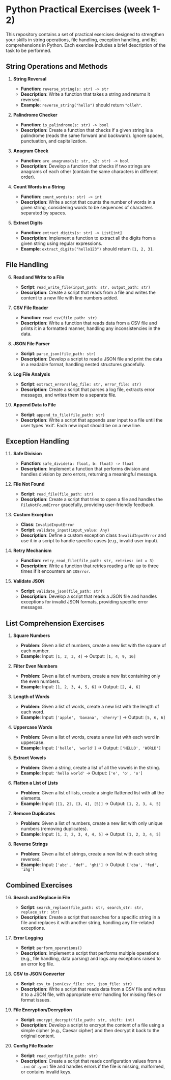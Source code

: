 # Python Practical Exercises (week 1-2)

This repository contains a set of practical exercises designed to strengthen your skills in string operations, file handling, exception handling, and list comprehensions in Python. Each exercise includes a brief description of the task to be performed.

## String Operations and Methods

1. **String Reversal**
   - **Function**: `reverse_string(s: str) -> str`
   - **Description**: Write a function that takes a string and returns it reversed.
   - **Example**: `reverse_string("hello")` should return `"olleh"`.

2. **Palindrome Checker**
   - **Function**: `is_palindrome(s: str) -> bool`
   - **Description**: Create a function that checks if a given string is a palindrome (reads the same forward and backward). Ignore spaces, punctuation, and capitalization.

3. **Anagram Check**
   - **Function**: `are_anagrams(s1: str, s2: str) -> bool`
   - **Description**: Develop a function that checks if two strings are anagrams of each other (contain the same characters in different order).

4. **Count Words in a String**
   - **Function**: `count_words(s: str) -> int`
   - **Description**: Write a script that counts the number of words in a given string, considering words to be sequences of characters separated by spaces.

5. **Extract Digits**
   - **Function**: `extract_digits(s: str) -> List[int]`
   - **Description**: Implement a function to extract all the digits from a given string using regular expressions.
   - **Example**: `extract_digits("hello123")` should return `[1, 2, 3]`.

## File Handling

6. **Read and Write to a File**
   - **Script**: `read_write_file(input_path: str, output_path: str)`
   - **Description**: Create a script that reads from a file and writes the content to a new file with line numbers added.

7. **CSV File Reader**
   - **Function**: `read_csv(file_path: str)`
   - **Description**: Write a function that reads data from a CSV file and prints it in a formatted manner, handling any inconsistencies in the data.

8. **JSON File Parser**
   - **Script**: `parse_json(file_path: str)`
   - **Description**: Develop a script to read a JSON file and print the data in a readable format, handling nested structures gracefully.

9. **Log File Analysis**
   - **Script**: `extract_errors(log_file: str, error_file: str)`
   - **Description**: Create a script that parses a log file, extracts error messages, and writes them to a separate file.

10. **Append Data to File**
    - **Script**: `append_to_file(file_path: str)`
    - **Description**: Write a script that appends user input to a file until the user types 'exit'. Each new input should be on a new line.

## Exception Handling

11. **Safe Division**
    - **Function**: `safe_divide(a: float, b: float) -> float`
    - **Description**: Implement a function that performs division and handles division by zero errors, returning a meaningful message.

12. **File Not Found**
    - **Script**: `read_file(file_path: str)`
    - **Description**: Create a script that tries to open a file and handles the `FileNotFoundError` gracefully, providing user-friendly feedback.

13. **Custom Exception**
    - **Class**: `InvalidInputError`
    - **Script**: `validate_input(input_value: Any)`
    - **Description**: Define a custom exception class `InvalidInputError` and use it in a script to handle specific cases (e.g., invalid user input).

14. **Retry Mechanism**
    - **Function**: `retry_read_file(file_path: str, retries: int = 3)`
    - **Description**: Write a function that retries reading a file up to three times if it encounters an `IOError`.

15. **Validate JSON**
    - **Script**: `validate_json(file_path: str)`
    - **Description**: Develop a script that reads a JSON file and handles exceptions for invalid JSON formats, providing specific error messages.

## List Comprehension Exercises

1. **Square Numbers**
   - **Problem**: Given a list of numbers, create a new list with the square of each number.
   - **Example**: Input: `[1, 2, 3, 4]` → Output: `[1, 4, 9, 16]`

2. **Filter Even Numbers**
   - **Problem**: Given a list of numbers, create a new list containing only the even numbers.
   - **Example**: Input: `[1, 2, 3, 4, 5, 6]` → Output: `[2, 4, 6]`

3. **Length of Words**
   - **Problem**: Given a list of words, create a new list with the length of each word.
   - **Example**: Input: `['apple', 'banana', 'cherry']` → Output: `[5, 6, 6]`

4. **Uppercase Words**
   - **Problem**: Given a list of words, create a new list with each word in uppercase.
   - **Example**: Input: `['hello', 'world']` → Output: `['HELLO', 'WORLD']`

5. **Extract Vowels**
   - **Problem**: Given a string, create a list of all the vowels in the string.
   - **Example**: Input: `'hello world'` → Output: `['e', 'o', 'o']`

6. **Flatten a List of Lists**
   - **Problem**: Given a list of lists, create a single flattened list with all the elements.
   - **Example**: Input: `[[1, 2], [3, 4], [5]]` → Output: `[1, 2, 3, 4, 5]`

7. **Remove Duplicates**
   - **Problem**: Given a list of numbers, create a new list with only unique numbers (removing duplicates).
   - **Example**: Input: `[1, 2, 2, 3, 4, 4, 5]` → Output: `[1, 2, 3, 4, 5]`

8. **Reverse Strings**
   - **Problem**: Given a list of strings, create a new list with each string reversed.
   - **Example**: Input: `['abc', 'def', 'ghi']` → Output: `['cba', 'fed', 'ihg']`

## Combined Exercises

16. **Search and Replace in File**
    - **Script**: `search_replace(file_path: str, search_str: str, replace_str: str)`
    - **Description**: Create a script that searches for a specific string in a file and replaces it with another string, handling any file-related exceptions.

17. **Error Logging**
    - **Script**: `perform_operations()`
    - **Description**: Implement a script that performs multiple operations (e.g., file handling, data parsing) and logs any exceptions raised to an error log file.

18. **CSV to JSON Converter**
    - **Script**: `csv_to_json(csv_file: str, json_file: str)`
    - **Description**: Write a script that reads data from a CSV file and writes it to a JSON file, with appropriate error handling for missing files or format issues.

19. **File Encryption/Decryption**
    - **Script**: `encrypt_decrypt(file_path: str, shift: int)`
    - **Description**: Develop a script to encrypt the content of a file using a simple cipher (e.g., Caesar cipher) and then decrypt it back to the original content.

20. **Config File Reader**
    - **Script**: `read_config(file_path: str)`
    - **Description**: Create a script that reads configuration values from a `.ini` or `.yaml` file and handles errors if the file is missing, malformed, or contains invalid keys.

